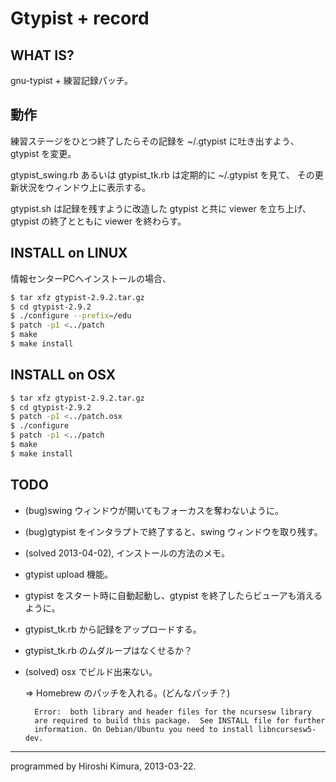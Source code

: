 #  Gtypist + record

## WHAT IS?

gnu-typist + 練習記録パッチ。

## 動作

練習ステージをひとつ終了したらその記録を ~/.gtypist に吐き出すよう、
gtypist を変更。

gtypist\_swing.rb あるいは gtypist\_tk.rb は定期的に ~/.gtypist を見て、
その更新状況をウィンドウ上に表示する。

gtypist.sh は記録を残すように改造した gtypist と共に viewer を立ち上げ、
gtypist の終了とともに viewer を終わらす。

## INSTALL on LINUX

情報センターPCへインストールの場合、

```sh
$ tar xfz gtypist-2.9.2.tar.gz
$ cd gtypist-2.9.2
$ ./configure --prefix=/edu
$ patch -p1 <../patch
$ make
$ make install
```

## INSTALL on OSX

```sh
$ tar xfz gtypist-2.9.2.tar.gz
$ cd gtypist-2.9.2
$ patch -p1 <../patch.osx
$ ./configure
$ patch -p1 <../patch
$ make
$ make install
```

## TODO

* (bug)swing ウィンドウが開いてもフォーカスを奪わないように。

* (bug)gtypist をインタラプトで終了すると、swing ウィンドウを取り残す。

* (solved 2013-04-02), インストールの方法のメモ。

* gtypist upload 機能。

* gtypist をスタート時に自動起動し、gtypist を終了したらビューアも消えるように。

* gtypist_tk.rb から記録をアップロードする。

* gtypist_tk.rb のムダループはなくせるか？

* (solved) osx でビルド出来ない。

    => Homebrew のパッチを入れる。(どんなパッチ？)

        Error:  both library and header files for the ncursesw library
        are required to build this package.  See INSTALL file for further
        information. On Debian/Ubuntu you need to install libncursesw5-dev.


  

---
programmed by Hiroshi Kimura, 2013-03-22.
